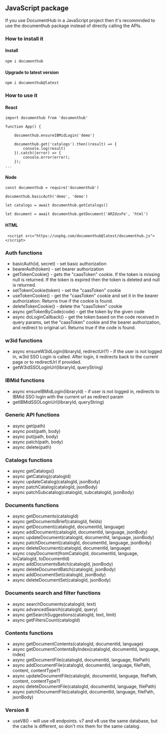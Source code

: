 ## JavaScript package

If you use DocumentHub in a JavaScript project then it's recommnded to use the documenthub package instead of directly calling the APIs.


### How to install it

#### Install

```
npm i documenthub
```

#### Upgrade to latest version

```
npm i documenthub@latest
```


### How to use it


#### React

```
import documenthub from 'documenthub'

function App() {
	
	documenthub.ensureIBMidLogin('demo')
	
	documenthub.get('catalogs').then((result) => {
		console.log(result)
	}).catch((error) => {
		console.error(error);
	});
...
```


#### Node

```
const documenthub = require('documenthub')

documenthub.basicAuth('demo', 'demo')

let catalogs = await documenthub.getCatalogs()

let document = await documenthub.getDocument('ARZdzxFe', 'html')
```


#### HTML

```
 <script src="https://unpkg.com/documenthub@latest/documenthub.js"></script> 
```


### Auth functions

- basicAuth(id, secret) - set basic authorization
- bearerAuth(token) - set bearer authorization
- getTokenCookie() - gets the "caasToken" cookie. If the token is missing null is returned. If the token is expired then the token is deleted and null is returned.
- setTokenCookie(token) - set the "caasToken" cookie
- useTokenCookie() - get the "caasToken" cookie and set it in the bearer authorization. Returns true if the cookie is found.
- deleteTokenCookie() - delete the "caasToken" cookie
- async getTokenByCode(code) - get the token by the given code
- async doLoginCallback() - get the token based on the code received in query params, set the "caasToken" cookie and the bearer authorization, and redirect to original url. Returns true if the code is found.


### w3id functions

- async ensureW3idLogin(libraryId, redirectUrl?) - if the user is not logged in, w3id SSO Login is called. After login, it redirects back to the current page or to redirectUrl if provided.
- getW3idSSOLoginUrl(libraryId, queryString)


### IBMid functions

- async ensureIBMidLogin(libraryId) - if user is not logged in, redirects to IBMid SSO login with the current url as redirect param
- getIBMidSSOLoginUrl(libraryId, queryString)


### Generic API functions

- async get(path)
- async post(path, body)
- async put(path, body)
- async patch(path, body)
- async delete(path)


### Catalogs functions

- async getCatalogs()
- async getCatalog(catalogId)
- async updateCatalog(catalogId, jsonBody)
- async patchCatalog(catalogId, jsonBody)
- async patchSubcatalog(catalogId, subcatalogId, jsonBody)


### Documents functions

- async getDocuments(catalogId)
- async getDocumentsBrief(catalogId, fields)
- async getDocument(catalogId, documentId, language)
- async addDocument(catalogId, documentId, language, jsonBody)
- async updateDocument(catalogId, documentId, language, jsonBody)
- async patchDocument(catalogId, documentId, language, jsonBody)
- async deleteDocument(catalogId, documentId, language)
- async copyDocument(fromCatalogId, documentId, language, toCatalogId, toDocumentId)
- async addDocumentsBatch(catalogId, jsonBody)
- async deleteDocumentBatch(catalogId, jsonBody)
- async addDocumentSet(catalogId, jsonBody)
- async deleteDocumentSet(catalogId, jsonBody)


### Documents search and filter functions

- async searchDocuments(catalogId, text)
- async advancedSearch(catalogId, query)
- async getSearchSuggestions(catalogId, text, limit)
- async getFiltersCount(catalogId)


### Contents functions

- async getDocumentContents(catalogId, documentId, language)
- async getDocumentContentsByIndex(catalogId, documentId, language, index)
- async getDocumentFile(catalogId, documentId, language, filePath)
- async addDocumentFile(catalogId, documentId, language, filePath, content, contentType?)
- async updateDocumentFile(catalogId, documentId, language, filePath, content, contentType?)
- async deleteDocumentFile(catalogId, documentId, language, filePath)
- async patchDocumentFile(catalogId, documentId, language, filePath, jsonBody)


### Version 8

- useV8() - will use v8 endpoints. v7 and v8 use the same database, but the cache is different, so don't mix them for the same catalog.
